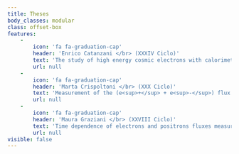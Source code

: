 ```yaml
---
title: Theses
body_classes: modular
class: offset-box
features:
    -
        icon: 'fa fa-graduation-cap'
        header: 'Enrico Catanzani </br> (XXXIV Ciclo)'
        text: 'The study of high energy cosmic electrons with calorimetric experiments in space'
        url: null
    -
        icon: 'fa fa-graduation-cap'
        header: 'Marta Crispoltoni </br> (XXX Ciclo)'
        text: 'Measurement of the (e<sup>+</sup> + e<sup>-</sup>) flux with AMS on the ISS after six years in space'
        url: null
    -
        icon: 'fa fa-graduation-cap'
        header: 'Maura Graziani </br> (XXVIII Ciclo)'
        text: 'Time dependence of electrons and positrons fluxes measured with the AMS-02 spectrometer'
        url: null
visible: false
---
```


